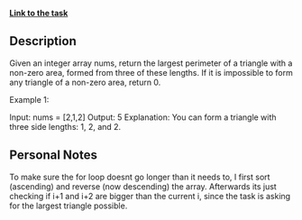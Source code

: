 **[Link to the task](https://leetcode.com/problems/largest-perimeter-triangle/description/)**

## Description
Given an integer array nums, return the largest perimeter of a triangle with a non-zero area, formed from three of these lengths. If it is impossible to form any triangle of a non-zero area, return 0.

Example 1:

Input: nums = [2,1,2]
Output: 5
Explanation: You can form a triangle with three side lengths: 1, 2, and 2.

## Personal Notes
To make sure the for loop doesnt go longer than it needs to, I first sort (ascending) and reverse (now descending)
the array. Afterwards its just checking if i+1 and i+2 are bigger than the current i, since the task is asking for the
largest triangle possible.

